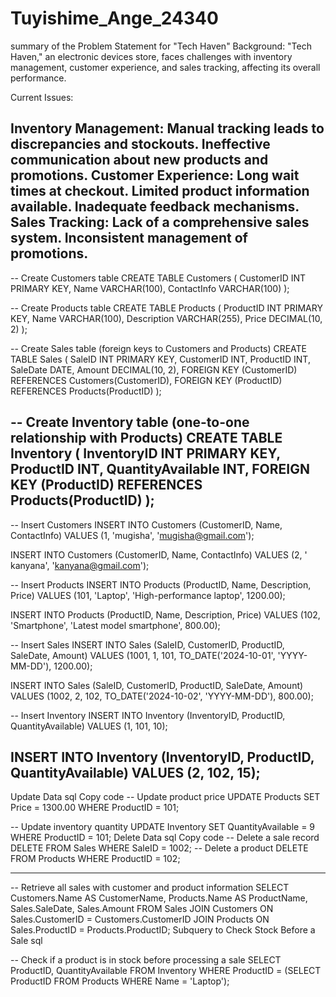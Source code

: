 # Tuyishime_Ange_24340
summary of the Problem Statement for "Tech Haven"
Background:
"Tech Haven," an electronic devices store, faces challenges with inventory management, customer experience, and sales tracking, affecting its overall performance.

Current Issues:

Inventory Management:
Manual tracking leads to discrepancies and stockouts.
Ineffective communication about new products and promotions.
Customer Experience:
Long wait times at checkout.
Limited product information available.
Inadequate feedback mechanisms.
Sales Tracking:
Lack of a comprehensive sales system.
Inconsistent management of promotions.
---------------------------------------------------------------------------
-- Create Customers table
CREATE TABLE Customers (
    CustomerID INT PRIMARY KEY,
    Name VARCHAR(100),
    ContactInfo VARCHAR(100)
);

-- Create Products table
CREATE TABLE Products (
    ProductID INT PRIMARY KEY,
    Name VARCHAR(100),
    Description VARCHAR(255),
    Price DECIMAL(10, 2)
);

-- Create Sales table (foreign keys to Customers and Products)
CREATE TABLE Sales (
    SaleID INT PRIMARY KEY,
    CustomerID INT,
    ProductID INT,
    SaleDate DATE,
    Amount DECIMAL(10, 2),
    FOREIGN KEY (CustomerID) REFERENCES Customers(CustomerID),
    FOREIGN KEY (ProductID) REFERENCES Products(ProductID)
);

-- Create Inventory table (one-to-one relationship with Products)
CREATE TABLE Inventory (
    InventoryID INT PRIMARY KEY,
    ProductID INT,
    QuantityAvailable INT,
    FOREIGN KEY (ProductID) REFERENCES Products(ProductID)
);
---------------------------------------------------
-- Insert Customers
INSERT INTO Customers (CustomerID, Name, ContactInfo) 
VALUES (1, 'mugisha', 'mugisha@gmail.com');

INSERT INTO Customers (CustomerID, Name, ContactInfo) 
VALUES (2, ' kanyana', 'kanyana@gmail.com');

-- Insert Products
INSERT INTO Products (ProductID, Name, Description, Price) 
VALUES (101, 'Laptop', 'High-performance laptop', 1200.00);

INSERT INTO Products (ProductID, Name, Description, Price) 
VALUES (102, 'Smartphone', 'Latest model smartphone', 800.00);

-- Insert Sales
INSERT INTO Sales (SaleID, CustomerID, ProductID, SaleDate, Amount) 
VALUES (1001, 1, 101, TO_DATE('2024-10-01', 'YYYY-MM-DD'), 1200.00);

INSERT INTO Sales (SaleID, CustomerID, ProductID, SaleDate, Amount) 
VALUES (1002, 2, 102, TO_DATE('2024-10-02', 'YYYY-MM-DD'), 800.00);

-- Insert Inventory
INSERT INTO Inventory (InventoryID, ProductID, QuantityAvailable) 
VALUES (1, 101, 10);

INSERT INTO Inventory (InventoryID, ProductID, QuantityAvailable) 
VALUES (2, 102, 15);
-----------------------------------------------------
Update Data
sql
Copy code
-- Update product price
UPDATE Products
SET Price = 1300.00
WHERE ProductID = 101;

-- Update inventory quantity
UPDATE Inventory
SET QuantityAvailable = 9
WHERE ProductID = 101;
Delete Data
sql
Copy code
-- Delete a sale record
DELETE FROM Sales
WHERE SaleID = 1002;
-- Delete a product
DELETE FROM Products
WHERE ProductID = 102;

-----------------------------------------------------
-- Retrieve all sales with customer and product information
SELECT Customers.Name AS CustomerName, Products.Name AS ProductName, Sales.SaleDate, Sales.Amount
FROM Sales
JOIN Customers ON Sales.CustomerID = Customers.CustomerID
JOIN Products ON Sales.ProductID = Products.ProductID;
Subquery to Check Stock Before a Sale
sql

-- Check if a product is in stock before processing a sale
SELECT ProductID, QuantityAvailable
FROM Inventory
WHERE ProductID = (SELECT ProductID FROM Products WHERE Name = 'Laptop');

